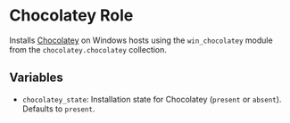 # Chocolatey Role

Installs [Chocolatey](https://chocolatey.org/) on Windows hosts using the `win_chocolatey` module from the `chocolatey.chocolatey` collection.

## Variables

- `chocolatey_state`: Installation state for Chocolatey (`present` or `absent`). Defaults to `present`.

